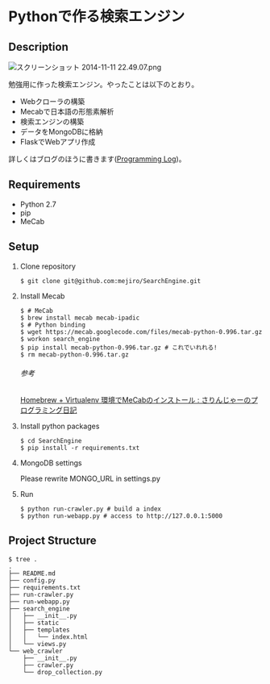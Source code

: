 # Pythonで作る検索エンジン

## Description

![スクリーンショット 2014-11-11 22.49.07.png](https://qiita-image-store.s3.amazonaws.com/0/29989/786c36ad-4de7-43a7-75a0-98c82e412fa3.png "スクリーンショット 2014-11-11 22.49.07.png")

勉強用に作った検索エンジン。やったことは以下のとおり。

- Webクローラの構築
- Mecabで日本語の形態素解析
- 検索エンジンの構築
- データをMongoDBに格納
- FlaskでWebアプリ作成

詳しくはブログのほうに書きます([Programming Log](http://nwpct1.hatenablog.com/python-search-engine))。

## Requirements

- Python 2.7
- pip
- MeCab

## Setup

1. Clone repository

    ```
    $ git clone git@github.com:mejiro/SearchEngine.git
    ```
    
1. Install Mecab 

    ```
    $ # MeCab
    $ brew install mecab mecab-ipadic
    $ # Python binding
    $ wget https://mecab.googlecode.com/files/mecab-python-0.996.tar.gz
    $ workon search_engine
    $ pip install mecab-python-0.996.tar.gz # これでいれれる!
    $ rm mecab-python-0.996.tar.gz
    ```
    
    ###### 参考
    
    [Homebrew + Virtualenv 環境でMeCabのインストール : さりんじゃーのプログラミング日記](http://salinger.github.io/blog/2013/01/17/1/)

1. Install python packages

    ```
    $ cd SearchEngine
    $ pip install -r requirements.txt
    ```

1. MongoDB settings

    Please rewrite MONGO_URL in settings.py
    
1. Run

    ```
    $ python run-crawler.py # build a index
    $ python run-webapp.py # access to http://127.0.0.1:5000
    ```

## Project Structure

```
$ tree .
.
├── README.md
├── config.py
├── requirements.txt
├── run-crawler.py
├── run-webapp.py
├── search_engine
│   ├── __init__.py
│   ├── static
│   ├── templates
│   │   └── index.html
│   └── views.py
└── web_crawler
    ├── __init__.py
    ├── crawler.py
    └── drop_collection.py
```
